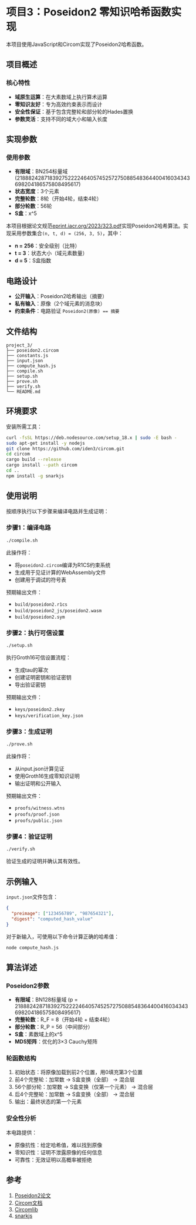 # 项目3：Poseidon2 零知识哈希函数实现

本项目使用JavaScript和Circom实现了Poseidon2哈希函数。

## 项目概述

### 核心特性

- **域原生运算**：在大素数域上执行算术运算
- **零知识友好**：专为高效约束表示而设计
- **安全性保证**：基于包含完整轮和部分轮的Hades置换
- **参数灵活**：支持不同的域大小和输入长度

## 实现参数

### 使用参数
- **有限域**：BN254标量域 (21888242871839275222246405745257275088548364400416034343698204186575808495617)
- **状态宽度**：3个元素
- **完整轮数**：8轮（开始4轮，结束4轮）
- **部分轮数**：56轮
- **S盒**：x^5

本项目根据论文规范[eprint.iacr.org/2023/323.pdf](https://eprint.iacr.org/2023/323.pdf)实现Poseidon2哈希算法。实现采用参数集合`(n, t, d) = (256, 3, 5)`，其中：

- **n = 256**：安全级别（比特）
- **t = 3**：状态大小（域元素数量）
- **d = 5**：S盒指数

## 电路设计

- **公开输入**：Poseidon2哈希输出（摘要）
- **私有输入**：原像（2个域元素的消息块）
- **约束条件**：电路验证 `Poseidon2(原像) == 摘要`

## 文件结构

```
project_3/
├── poseidon2.circom
├── constants.js
├── input.json
├── compute_hash.js
├── compile.sh
├── setup.sh
├── prove.sh
├── verify.sh
└── README.md
```

## 环境要求

安装所需工具：

```bash
curl -fsSL https://deb.nodesource.com/setup_18.x | sudo -E bash -
sudo apt-get install -y nodejs
git clone https://github.com/iden3/circom.git
cd circom
cargo build --release
cargo install --path circom
cd ..
npm install -g snarkjs
```

## 使用说明

按顺序执行以下步骤来编译电路并生成证明：

### 步骤1：编译电路

```bash
./compile.sh
```

此操作将：
- 将`poseidon2.circom`编译为R1CS约束系统
- 生成用于见证计算的WebAssembly文件
- 创建用于调试的符号表

预期输出文件：
- `build/poseidon2.r1cs`
- `build/poseidon2_js/poseidon2.wasm`
- `build/poseidon2.sym`

### 步骤2：执行可信设置

```bash
./setup.sh
```

执行Groth16可信设置流程：
- 生成tau的幂次
- 创建证明密钥和验证密钥
- 导出验证密钥

预期输出文件：
- `keys/poseidon2.zkey`
- `keys/verification_key.json`

### 步骤3：生成证明

```bash
./prove.sh
```

此操作将：
- 从input.json计算见证
- 使用Groth16生成零知识证明
- 输出证明和公开输入

预期输出文件：
- `proofs/witness.wtns`
- `proofs/proof.json`
- `proofs/public.json`

### 步骤4：验证证明

```bash
./verify.sh
```

验证生成的证明并确认其有效性。

## 示例输入

`input.json`文件包含：

```json
{
  "preimage": ["123456789", "987654321"],
  "digest": "computed_hash_value"
}
```

对于新输入，可使用以下命令计算正确的哈希值：

```bash
node compute_hash.js
```

## 算法详述

### Poseidon2参数

- **有限域**：BN128标量域 (p = 21888242871839275222246405745257275088548364400416034343698204186575808495617)
- **完整轮数**：R_F = 8（开始4轮 + 结束4轮）
- **部分轮数**：R_P = 56（中间部分）
- **S盒**：素数域上的x^5
- **MDS矩阵**：优化的3×3 Cauchy矩阵

### 轮函数结构

1. 初始状态：将原像加载到前2个位置，用0填充第3个位置
2. 前4个完整轮：加常数 → S盒变换（全部） → 混合层
3. 56个部分轮：加常数 → S盒变换（仅第一个元素） → 混合层
4. 后4个完整轮：加常数 → S盒变换（全部） → 混合层
5. 输出：最终状态的第一个元素

### 安全性分析

本电路提供：
- 原像抗性：给定哈希值，难以找到原像
- 零知识性：证明不泄露原像的任何信息
- 可靠性：无效证明以高概率被拒绝

## 参考

1. [Poseidon2论文](https://eprint.iacr.org/2023/323.pdf)
2. [Circom文档](https://docs.circom.io/)
3. [Circomlib](https://github.com/iden3/circomlib)
4. [snarkjs](https://github.com/iden3/snarkjs)
